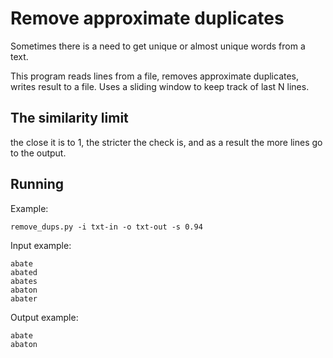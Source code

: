 # Remove approximate duplicates

Sometimes there is a need to get unique or almost unique words from a text.

This program reads lines from a file, removes approximate duplicates, writes result to a file.
Uses a sliding window to keep track of last N lines.

## The similarity limit

the close it is to 1, the stricter the check is, and as a result the more lines go to the output.

## Running

Example:

```
remove_dups.py -i txt-in -o txt-out -s 0.94

```

Input example:
```
abate
abated
abates
abaton
abater
```

Output example:
```
abate
abaton
```
